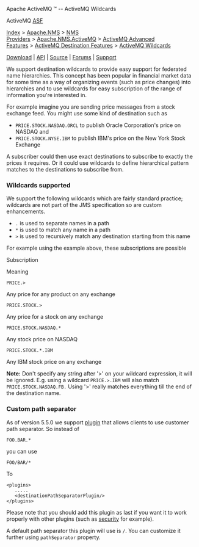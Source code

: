 Apache ActiveMQ ™ -- ActiveMQ Wildcards 

ActiveMQ [ASF](http://www.apache.org)

[Index](index.html) > [Apache.NMS](apachenms.html) > [NMS Providers](nms-providers.html) > [Apache.NMS.ActiveMQ](apachenmsactivemq.html) > [ActiveMQ Advanced Features](activemq-advanced-features.html) > [ActiveMQ Destination Features](activemq-destination-features.html) > [ActiveMQ Wildcards](activemq-wildcards.html)

[Download](download.html) | [API](nms-api.html) | [Source](source.html) | [Forums](http://activemq.apache.org/discussion-forums.html) | [Support](http://activemq.apache.org/support.html)

We support destination wildcards to provide easy support for federated name hierarchies. This concept has been popular in financial market data for some time as a way of organizing events (such as price changes) into hierarchies and to use wildcards for easy subscription of the range of information you're interested in.

For example imagine you are sending price messages from a stock exchange feed. You might use some kind of destination such as

*   `PRICE.STOCK.NASDAQ.ORCL` to publish Oracle Corporation's price on NASDAQ and
*   `PRICE.STOCK.NYSE.IBM` to publish IBM's price on the New York Stock Exchange

A subscriber could then use exact destinations to subscribe to exactly the prices it requires. Or it could use wildcards to define hierarchical pattern matches to the destinations to subscribe from.

### Wildcards supported

We support the following wildcards which are fairly standard practice; wildcards are not part of the JMS specification so are custom enhancements.

*   `.` is used to separate names in a path
*   `*` is used to match any name in a path
*   `>` is used to recursively match any destination starting from this name

For example using the example above, these subscriptions are possible

Subscription

Meaning

`PRICE.>`

Any price for any product on any exchange

`PRICE.STOCK.>`

Any price for a stock on any exchange

`PRICE.STOCK.NASDAQ.*`

Any stock price on NASDAQ

`PRICE.STOCK.*.IBM`

Any IBM stock price on any exchange

**Note:** Don't specify any string after '>' on your wildcard expression, it will be ignored. E.g. using a wildcard `PRICE.>.IBM` will also match `PRICE.STOCK.NASDAQ.FB.` Using '>' really matches everything till the end of the destination name.

### Custom path separator

As of version 5.5.0 we support [plugin](http://activemq.apache.org/interceptors.html) that allows clients to use customer path separator. So instead of

`FOO.BAR.*`

you can use

`FOO/BAR/*`

To

    <plugins>
       .....
       <destinationPathSeparatorPlugin/>
    </plugins>

Please note that you should add this plugin as last if you want it to work properly with other plugins (such as [security](http://activemq.apache.org/security.html) for example).

A default path separator this plugin will use is `/`. You can customize it further using `pathSeparator` property.



